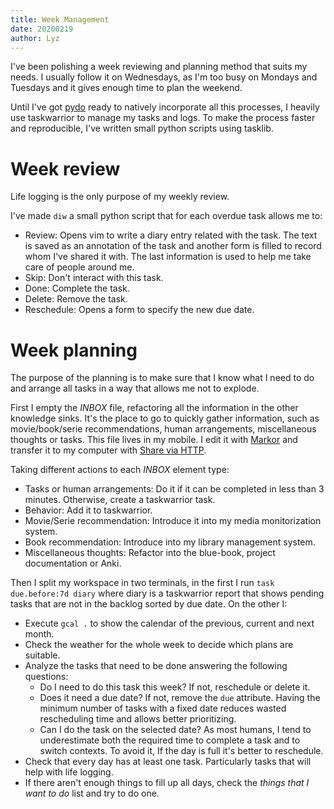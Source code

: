 ```yaml
---
title: Week Management
date: 20200219
author: Lyz
---
```


I've been polishing a week reviewing and planning method that suits my needs.
I usually follow it on Wednesdays, as I'm too busy on Mondays and Tuesdays and
it gives enough time to plan the weekend.

Until I've got [pydo](https://github.com/lyz-code/pydo) ready to natively
incorporate all this processes, I heavily use taskwarrior to manage my tasks and
logs. To make the process faster and reproducible, I've written small python
scripts using tasklib.

# Week review

Life logging is the only purpose of my weekly review.

I've made `diw` a small python script that for each overdue task allows me to:

* Review: Opens vim to write a diary entry related with the task. The text is
  saved as an annotation of the task and another form is filled to record whom
  I've shared it with. The last information is used to help me take care of
  people around me.
* Skip: Don't interact with this task.
* Done: Complete the task.
* Delete: Remove the task.
* Reschedule: Opens a form to specify the new due date.

# Week planning

The purpose of the planning is to make sure that I know what I need to do and
arrange all tasks in a way that allows me not to explode.

First I empty the *INBOX* file, refactoring all the information in the other knowledge
sinks. It's the place to go to quickly gather information, such as movie/book/serie
recommendations, human arrangements, miscellaneous thoughts or tasks. This file
lives in my mobile. I edit it with
[Markor](https://f-droid.org/packages/net.gsantner.markor/) and transfer it to
my computer with [Share via HTTP](https://f-droid.org/en/packages/com.MarcosDiez.shareviahttp/).

Taking different actions to each *INBOX* element type:

* Tasks or human arrangements: Do it if it can be completed in less than
  3 minutes. Otherwise, create a taskwarrior task.
* Behavior: Add it to taskwarrior.
* Movie/Serie recommendation: Introduce it into my media monitorization system.
* Book recommendation: Introduce into my library management system.
* Miscellaneous thoughts: Refactor into the blue-book, project documentation or
  Anki.

Then I split my workspace in two terminals, in the first I run `task due.before:7d
diary` where diary is a taskwarrior report that shows pending tasks that are not
in the backlog sorted by due date. On the other I:

* Execute `gcal .` to show the calendar of the previous, current and next month.
* Check the weather for the whole week to decide which plans are suitable.
* Analyze the tasks that need to be done answering the following questions:
  * Do I need to do this task this week? If not, reschedule or delete it.
  * Does it need a due date? If not, remove the `due` attribute.
    Having the minimum number of tasks with a fixed date reduces wasted
    rescheduling time and allows better prioritizing.
  * Can I do the task on the selected date? As most humans, I tend to
    underestimate both the required time to complete a task and to switch
    contexts. To avoid it, If the day is full it's better to reschedule.
* Check that every day has at least one task. Particularly tasks that will
  help with life logging.
* If there aren't enough things to fill up all days, check the *things that
  I want to do* list and try to do one.
